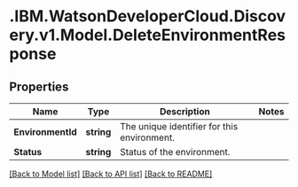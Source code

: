 # .IBM.WatsonDeveloperCloud.Discovery.v1.Model.DeleteEnvironmentResponse
## Properties

Name | Type | Description | Notes
------------ | ------------- | ------------- | -------------
**EnvironmentId** | **string** | The unique identifier for this environment. | 
**Status** | **string** | Status of the environment. | 

[[Back to Model list]](../README.md#documentation-for-models) [[Back to API list]](../README.md#documentation-for-api-endpoints) [[Back to README]](../README.md)

